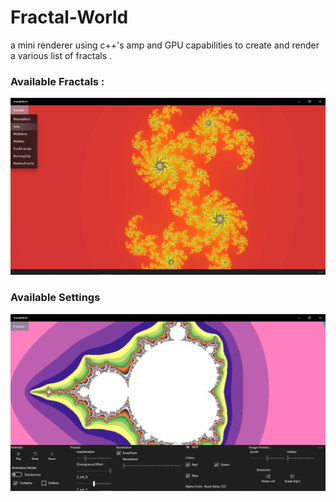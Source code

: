 # Fractal-World
a mini renderer using c++'s amp and GPU capabilities to create and render a various list of fractals .

### Available Fractals : 
![External](https://github.com/DemuirGos/Fractal-World/blob/master/ScreenShots/Available%20Fractals.png)
### Available Settings 
![External](https://github.com/DemuirGos/Fractal-World/blob/master/ScreenShots/Available%20Settings.png)
